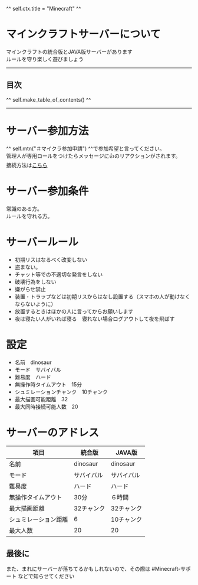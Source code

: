 ^^ self.ctx.title = "Minecraft" ^^

# マインクラフトサーバーについて
マインクラフトの統合版とJAVA版サーバーがあります  
ルールを守り楽しく遊びましょう

---
## 目次
^^ self.make_table_of_contents() ^^

---
# サーバー参加方法
^^ self.mtn("＃マイクラ参加申請") ^^で参加希望と言ってください。  
管理人が専用ロールをつけたらメッセージに👍のリアクションがされます。  
接続方法は[こちら](/rule/dedicated_minecraft_join.html)

# サーバー参加条件
常識のある方。  
ルールを守れる方。

# サーバールール
- 初期リスはなるべく改変しない
- 盗まない。
- チャット等での不適切な発言をしない
- 破壊行為をしない
- 嫌がらせ禁止
- 装置・トラップなどは初期リスからはなし設置する（スマホの人が動けなくならないように）
- 放置するときはほかの人に言ってからお願いします
- 夜は寝たい人がいれば寝る　寝れない場合ログアウトして夜を飛ばす     

# 設定
- 名前　dinosaur
- モード　サバイバル
- 難易度　ハード
- 無操作時タイムアウト　15分
- シュミレーションチャンク　10チャンク
- 最大描画可能距離　32
- 最大同時接続可能人数　20
# サーバーのアドレス
項目   | 統合版                | JAVA版     
---------- | ------------------- | -------
名前              | dinosaur  | dinosaur   
モード            | サバイバル | サバイバル   
難易度            | ハード | ハード   
無操作タイムアウト | 30分 | ６時間   
最大描画距離       | 32チャンク | 32チャンク   
シュミレーション距離  | 6 | 10チャンク 
最大人数　　       | 20 | 20


## 最後に
また、まれにサーバーが落ちてるかもしれないので、その際は #Minecraft-サポート などで知らせてください